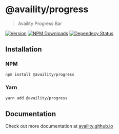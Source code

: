 # @availity/progress

> Availity Progress Bar

[![Version](https://img.shields.io/npm/v/@availity/progress.svg?style=for-the-badge)](https://www.npmjs.com/package/@availity/progress)
[![NPM Downloads](https://img.shields.io/npm/dt/@availity/progress.svg?style=for-the-badge)](https://www.npmjs.com/package/@availity/progress)
[![Dependecy Status](https://img.shields.io/librariesio/release/npm/@availity/progress?style=for-the-badge)](https://github.com/Availity/availity-react/blob/master/packages/progress/package.json)

## Installation

### NPM

```bash
npm install @availity/progress
```

### Yarn

```bash
yarn add @availity/progress
```

## Documentation

Check out more documentation at [availity.github.io](https://availity.github.io/availity-react/components/progress)
